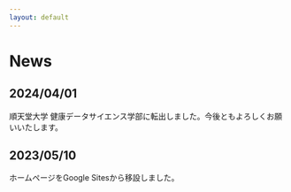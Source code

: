 ```yaml
---
layout: default
---
```

# News

## 2024/04/01
順天堂大学 健康データサイエンス学部に転出しました。今後ともよろしくお願いいたします。

## 2023/05/10
ホームページをGoogle Sitesから移設しました。
